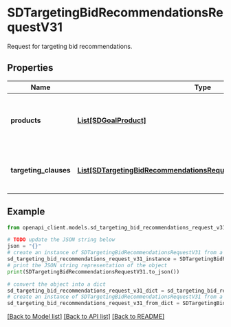 # SDTargetingBidRecommendationsRequestV31

Request for targeting bid recommendations.

## Properties

Name | Type | Description | Notes
------------ | ------------- | ------------- | -------------
**products** | [**List[SDGoalProduct]**](SDGoalProduct.md) | A list of products to tailor bid recommendations for category and audience based targeting clauses. | [optional] 
**targeting_clauses** | [**List[SDTargetingBidRecommendationsRequestV33TargetingClausesInner]**](SDTargetingBidRecommendationsRequestV33TargetingClausesInner.md) | A list of targeting clauses to receive bid recommendations for. | 

## Example

```python
from openapi_client.models.sd_targeting_bid_recommendations_request_v31 import SDTargetingBidRecommendationsRequestV31

# TODO update the JSON string below
json = "{}"
# create an instance of SDTargetingBidRecommendationsRequestV31 from a JSON string
sd_targeting_bid_recommendations_request_v31_instance = SDTargetingBidRecommendationsRequestV31.from_json(json)
# print the JSON string representation of the object
print(SDTargetingBidRecommendationsRequestV31.to_json())

# convert the object into a dict
sd_targeting_bid_recommendations_request_v31_dict = sd_targeting_bid_recommendations_request_v31_instance.to_dict()
# create an instance of SDTargetingBidRecommendationsRequestV31 from a dict
sd_targeting_bid_recommendations_request_v31_from_dict = SDTargetingBidRecommendationsRequestV31.from_dict(sd_targeting_bid_recommendations_request_v31_dict)
```
[[Back to Model list]](../README.md#documentation-for-models) [[Back to API list]](../README.md#documentation-for-api-endpoints) [[Back to README]](../README.md)


